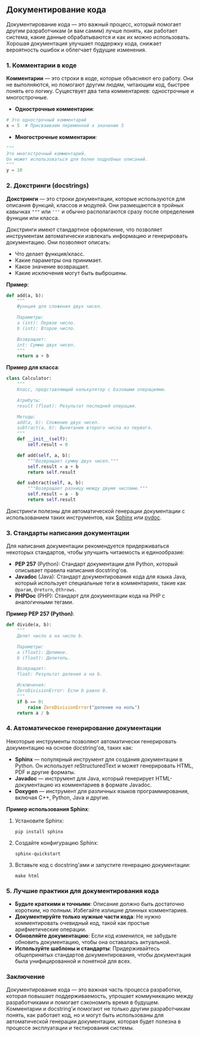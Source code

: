 ## Документирование кода

Документирование кода — это важный процесс, который помогает другим разработчикам (и вам самим) лучше понять, как работает система, какие данные обрабатываются и как их можно использовать. Хорошая документация улучшает поддержку кода, снижает вероятность ошибок и облегчает будущие изменения.

### 1. Комментарии в коде

**Комментарии** — это строки в коде, которые объясняют его работу. Они не выполняются, но помогают другим людям, читающим код, быстрее понять его логику. Существует два типа комментариев: однострочные и многострочные.

- **Однострочные комментарии**:

```python
# Это однострочный комментарий
x = 5  # Присваиваем переменной x значение 5
```

- **Многострочные комментарии**:

```python
"""
Это многострочный комментарий.
Он может использоваться для более подробных описаний.
"""
y = 10
```

### 2. Докстринги (docstrings)

**Докстринги** — это строки документации, которые используются для описания функций, классов и модулей. Они размещаются в тройных кавычках `"""` или `'''` и обычно располагаются сразу после определения функции или класса.

Докстринги имеют стандартное оформление, что позволяет инструментам автоматически извлекать информацию и генерировать документацию. Они позволяют описать:
- Что делает функция/класс.
- Какие параметры она принимает.
- Какое значение возвращает.
- Какие исключения могут быть выброшены.

**Пример**:

```python
def add(a, b):
    """
    Функция для сложения двух чисел.

    Параметры:
    a (int): Первое число.
    b (int): Второе число.

    Возвращает:
    int: Сумма двух чисел.
    """
    return a + b
```

**Пример для класса**:

```python
class Calculator:
    """
    Класс, представляющий калькулятор с базовыми операциями.

    Атрибуты:
    result (float): Результат последней операции.

    Методы:
    add(a, b): Сложение двух чисел.
    subtract(a, b): Вычитание второго числа из первого.
    """
    def __init__(self):
        self.result = 0

    def add(self, a, b):
        """Возвращает сумму двух чисел."""
        self.result = a + b
        return self.result

    def subtract(self, a, b):
        """Возвращает разницу между двумя числами."""
        self.result = a - b
        return self.result
```

Докстринги полезны для автоматической генерации документации с использованием таких инструментов, как [Sphinx](https://www.sphinx-doc.org/) или [pydoc](https://docs.python.org/3/library/pydoc.html).

### 3. Стандарты написания документации

Для написания документации рекомендуется придерживаться некоторых стандартов, чтобы улучшить читаемость и единообразие:

- **PEP 257** (Python): Стандарт документации для Python, который описывает правила написания docstring'ов.
- **Javadoc** (Java): Стандарт документирования кода для языка Java, который использует специальные теги в комментариях, такие как `@param`, `@return`, `@throws`.
- **PHPDoc** (PHP): Стандарт для документации кода на PHP с аналогичными тегами.

**Пример PEP 257 (Python)**:

```python
def divide(a, b):
    """
    Делит число a на число b.

    Параметры:
    a (float): Делимое.
    b (float): Делитель.

    Возвращает:
    float: Результат деления a на b.

    Исключения:
    ZeroDivisionError: Если b равно 0.
    """
    if b == 0:
        raise ZeroDivisionError("деление на ноль")
    return a / b
```

### 4. Автоматическое генерирование документации

Некоторые инструменты позволяют автоматически генерировать документацию на основе docstring'ов, таких как:

- **Sphinx** — популярный инструмент для создания документации в Python. Он использует reStructuredText и может генерировать HTML, PDF и другие форматы.
- **Javadoc** — инструмент для Java, который генерирует HTML-документацию из комментариев в формате Javadoc.
- **Doxygen** — инструмент для различных языков программирования, включая C++, Python, Java и другие.

**Пример использования Sphinx**:

1. Установите Sphinx:
   ```
   pip install sphinx
   ```

2. Создайте конфигурацию Sphinx:
   ```
   sphinx-quickstart
   ```

3. Вставьте код с docstring'ами и запустите генерацию документации:
   ```
   make html
   ```

### 5. Лучшие практики для документирования кода

- **Будьте краткими и точными**: Описание должно быть достаточно коротким, но полным. Избегайте излишне длинных комментариев.
- **Документируйте только нужные части кода**: Не нужно комментировать очевидный код, такой как простые арифметические операции.
- **Обновляйте документацию**: Если код изменился, не забудьте обновить документацию, чтобы она оставалась актуальной.
- **Используйте шаблоны и стандарты**: Придерживайтесь общепринятых стандартов документирования, чтобы документация была унифицированной и понятной для всех.

### Заключение

Документирование кода — это важная часть процесса разработки, которая повышает поддерживаемость, упрощает коммуникацию между разработчиками и помогает сэкономить время в будущем. Комментарии и docstring'и помогают не только другим разработчикам понять, как работает код, но и могут быть использованы для автоматической генерации документации, которая будет полезна в процессе эксплуатации и тестирования системы.
